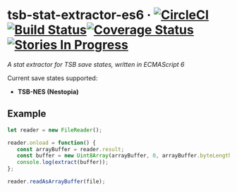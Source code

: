 # tsb-stat-extractor-es6 &middot; [![CircleCI](https://circleci.com/gh/retro-games/tsb-stat-extractor-es6/tree/master.svg?style=shield)](https://circleci.com/gh/retro-games/tsb-stat-extractor-es6/tree/master)[![Build Status](https://travis-ci.org/retro-games/tsb-stat-extractor-es6.svg?branch=master)](https://travis-ci.org/retro-games/tsb-stat-extractor-es6)[![Coverage Status](https://coveralls.io/repos/github/retro-games/tsb-stat-extractor-es6/badge.svg)](https://coveralls.io/github/retro-games/tsb-stat-extractor-es6)[![Stories In Progress](https://badge.waffle.io/retro-games/tsb-stat-extractor-es6.png?label=In%20Progress&title=In%20Progress)](http://waffle.io/retro-games/tsb-stat-extractor-es6)

*A stat extractor for TSB save states, written in ECMAScript 6*

Current save states supported:
 * **TSB-NES (Nestopia)**
 
 ## Example
 
 ```javascript
 let reader = new FileReader();
 
 reader.onload = function() {
    const arrayBuffer = reader.result;
    const buffer = new Uint8Array(arrayBuffer, 0, arrayBuffer.byteLength);
    console.log(extract(buffer));
 };
 
 reader.readAsArrayBuffer(file);
 ```